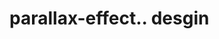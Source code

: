 # parallax-effect.. desgin                                                                                                                                                                                               
